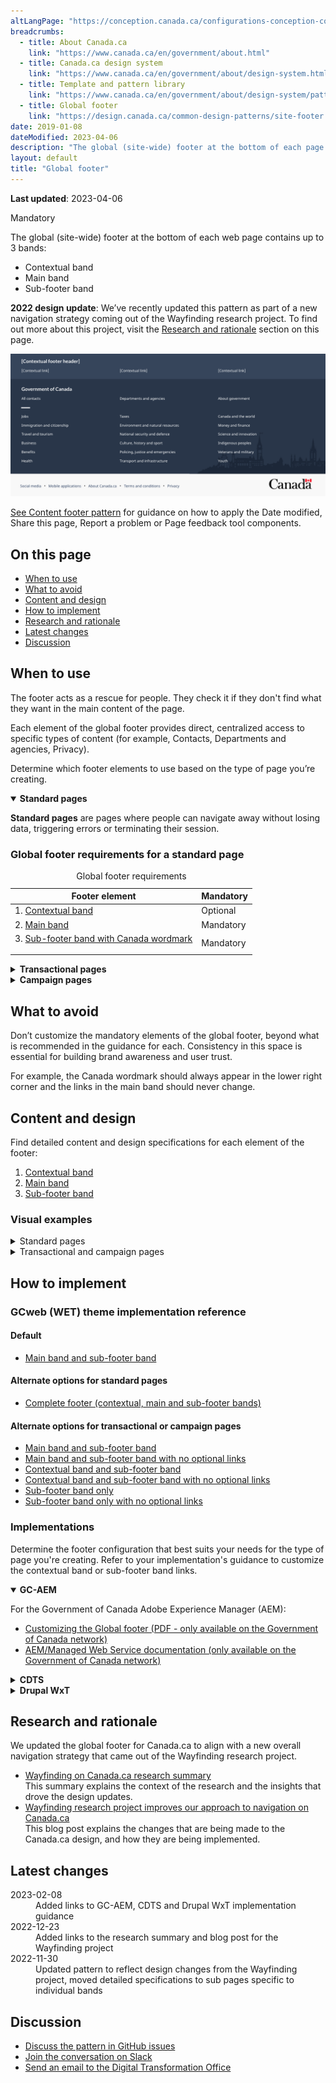 ```yaml
---
altLangPage: "https://conception.canada.ca/configurations-conception-communes/pied-page.html"
breadcrumbs:
  - title: About Canada.ca
    link: "https://www.canada.ca/en/government/about.html"
  - title: Canada.ca design system
    link: "https://www.canada.ca/en/government/about/design-system.html"
  - title: Template and pattern library
    link: "https://www.canada.ca/en/government/about/design-system/pattern-library.html"
  - title: Global footer
    link: "https://design.canada.ca/common-design-patterns/site-footer.html"
date: 2019-01-08
dateModified: 2023-04-06
description: "The global (site-wide) footer at the bottom of each page. It includes the main band, contextual band and sub-footer band. This is a mandatory pattern with optional elements."
layout: default
title: "Global footer"
---
```

<p><strong>Last updated</strong>: 2023-04-06</p>
<p><span class="label label-danger">Mandatory</span></p>
<p>The global (site-wide) footer at the bottom of each web page contains up to 3 bands:</p>
<ul>
  <li>Contextual band</li>
  <li>Main band</li>
  <li>Sub-footer band</li>
</ul>
<p><strong>2022 design update</strong>: We’ve recently updated this pattern as part of a new navigation strategy coming
  out of the Wayfinding research project. To find out more about this project, visit the <a href="#research">Research and rationale</a> section on this page.</p>

<!--<a href="">Blog post link</a>-->
<div class="pattern-demo mrgn-tp-lg mrgn-bttm-xl"><img src="../images/footer-en-crop.png" class="img-responsive"
				alt=""> </div>
<p><a href="site-footer-content.html">See Content footer pattern</a> for guidance on how to apply the Date modified, Share this page, Report a problem or Page feedback tool components.</p>
<section>
  <h2>On this page</h2>
  <ul>
    <li><a href="#use">When to use</a></li>
    <li><a href="#avoid">What to avoid</a></li>
    <li><a href="#design">Content and design</a></li>
    <li><a href="#implement">How to implement</a></li>
    <li><a href="#research">Research and rationale</a></li>
    <li><a href="#latest">Latest changes</a></li>
    <li><a href="#discuss">Discussion</a></li>
  </ul>
</section>
<section>
  <h2 id="use">When to use</h2>
  <p>The footer acts as a rescue for people. They check it if they don't find what they want in the main content of the page.</p>
  <p>Each element of the global footer provides direct, centralized access to specific types of content (for example, Contacts, Departments and agencies, Privacy).</p>
  <p>Determine which footer elements to use based on the type of page you’re creating.</p>
  <div class="wb-tabs">
    <div class="tabpanels">
      <details id="001" open="open">
        <summary><strong>Standard pages</strong></summary>
        <div class="col-md-9">
          <p class="mrgn-tp-lg"><strong>Standard pages</strong> are pages where people can navigate away without losing
            data, triggering errors or terminating their session.</p>
        </div>
        <div class="col-md-12">
          <h3>Global footer requirements for a standard page</h3>
          <div class="panel panel-default mrgn-tp-md">
            <table class="table table-striped table-condensed" id="mandatory-01" aria-live="polite">
              <caption class="wb-inv">
              Global footer requirements
              </caption>
              <thead>
                <tr>
                  <th class="col-md-4">Footer element</th>
                  <th class="col-md-3">Mandatory</th>
                </tr>
              </thead>
              <tbody>
                <tr>
                  <td>1. <a href="site-footer-contextual.html">Contextual band</a></td>
                  <td>Optional</td>
                </tr>
                <tr>
                  <td>2. <a href="site-footer-main.html">Main band</a></td>
                  <td><span class="far fa-check-circle text-success"></span><span class="wb-inv"> Mandatory</span></td>
                </tr>
                <tr>
                  <td>3. <a href="site-footer-sub.html">Sub-footer band with Canada wordmark
                    <p></p>
                    </a></td>
                  <td><span class="far fa-check-circle text-success"></span><span class="wb-inv"> Mandatory</span></td>
                </tr>
              </tbody>
            </table>
          </div>
        </div>
      </details>
      <details id="002">
        <summary><strong>Transactional pages</strong></summary>
        <div class="col-md-9">
          <p class="mrgn-tp-lg"><strong>Transactional pages</strong> are pages with an interaction task where people
            might lose data, trigger errors, or terminate their session if they navigate away from the page.</p>
        </div>
        <div class="col-md-12">
          <h3>Global footer requirements for a transactional page</h3>
          <div class="panel panel-default mrgn-tp-md">
            <table class="table table-striped table-condensed" id="mandatory-02" aria-live="polite">
              <caption class="wb-inv">
              Global footer requirements
              </caption>
              <thead>
                <tr>
                  <th class="col-md-4">Footer element</th>
                  <th class="col-md-3">Mandatory</th>
                </tr>
              </thead>
              <tbody>
                <tr>
                  <td>1. <a href="site-footer-contextual.html">Contextual band</a></td>
                  <td>Optional</td>
                </tr>
                <tr>
                  <td>2. <a href="site-footer-main.html">Main band</a></td>
                  <td>Optional</td>
                </tr>
                <tr>
                  <td>3. <a href="site-footer-sub.html">Sub-footer band with Canada wordmark</a></td>
                  <td><span class="far fa-check-circle text-success"></span><span class="wb-inv"> Mandatory</span></td>
                </tr>
              </tbody>
            </table>
          </div>
        </div>
      </details>
      <details id="003">
        <summary><strong>Campaign pages</strong></summary>
        <div class="col-md-9">
          <p class="mrgn-tp-lg"><strong>Campaign pages</strong> are landing pages for external marketing or advertising
            campaigns. The flexibility in layout allows institutions to include elements of their external campaign in the page.</p>
        </div>
        <div class="col-md-12">
          <h3>Global footer requirements for a campaign page</h3>
          <div class="panel panel-default mrgn-tp-md">
            <table class="table table-striped table-condensed" id="mandatory-03" aria-live="polite">
              <caption class="wb-inv">
              Global footer requirements
              </caption>
              <thead>
                <tr>
                  <th class="col-md-4">Footer element</th>
                  <th class="col-md-3">Mandatory</th>
                </tr>
              </thead>
              <tbody>
                <tr>
                  <td>1. <a href="site-footer-contextual.html">Contextual band</a></td>
                  <td>Optional</td>
                </tr>
                <tr>
                  <td>2. <a href="site-footer-main.html">Main band</a></td>
                  <td>Optional</td>
                </tr>
                <tr>
                  <td>3. <a href="site-footer-sub.html">Sub-footer band with Canada wordmark</a></td>
                  <td><span class="far fa-check-circle text-success"></span><span class="wb-inv"> Mandatory</span></td>
                </tr>
              </tbody>
            </table>
          </div>
        </div>
      </details>
    </div>
  </div>
</section>
<section>
  <h2 id="avoid">What to avoid</h2>
  <p>Don’t customize the mandatory elements of the global footer, beyond what is recommended in the guidance for each. Consistency in this space is essential for building brand awareness and user trust.</p>
  <p>For example, the Canada wordmark should always appear in the lower right corner and the links in the main band should never change.</p>
</section>
<section>
  <h2 id="design">Content and design</h2>
  <p>Find detailed content and design specifications for each element of the footer:</p>
  <ol>
    <li><a href="site-footer-contextual.html">Contextual band</a></li>
    <li><a href="site-footer-main.html">Main band</a></li>
    <li><a href="site-footer-sub.html">Sub-footer band</a></li>
  </ol>
  <h3>Visual examples</h3>
  <details>
    <summary class="bg-info">Standard pages</summary>
    <div class="pattern-demo mrgn-tp-md mrgn-bttm-md">
      <figure class="mrgn-tp-md mrgn-bttm-lg">
        <figcaption><b>Global footer – large screen</b></figcaption>
        <img src="../images/footer-en.png" class="img-responsive"
				alt="Diagram of global footer for large screens. Text version below:">
        <details>
          <summary class="wb-toggle" data-toggle="{&quot;print&quot;:&quot;on&quot;}">Text version</summary>
          <p>On large screens the global footer includes 3 distinct bands of links. The first is the
            contextual band. It contains a title and 3 contextual links in a single row. The second is the main band. It’s arranged in 3 columns and contains links to
            “All contacts,” “Departments and agencies,” and “About government.” There is a small decorative line as a break before
            continuing with links to all themes and audiences. The sub-footer is at the bottom and contains links to “Social media,”
            “Mobile applications,” “About Canada.ca,” “Terms and conditions,” and “Privacy.” These are all aligned to the left in a single
            row. It also includes the Canada wordmark in the same row, aligned to the right.</p>
        </details>
      </figure>
    </div>
    <div class="pattern-demo mrgn-tp-md mrgn-tp-lg">
      <figure class="mrgn-tp-md mrgn-bttm-lg">
        <figcaption><b>Global footer – small screen</b></figcaption>
        <img src="../images/footer-mobile-en.png" class="img-responsive"
				alt="Diagram of global footer for small screens. Text version below:">
        <details>
          <summary class="wb-toggle" data-toggle="{&quot;print&quot;:&quot;on&quot;}">Text version</summary>
          <p>On small screens the global footer includes 3 distinct bands of links. The first is
            the contextual band. It contains a title and 3 contextual links in a single column. The second is the main band. It’s arranged in a single column and contains links
            to “All contacts,” “Departments and agencies,” and “About government.” There is a small decorative line as a break before
            continuing with links to all themes and audiences. The sub-footer is at the bottom and contains links to “Social media,”
            “Mobile applications,” “About Canada.ca,” “Terms and conditions,” and “Privacy,” arranged in 2 columns. Below these links is a final row with a “Top of page” link aligned to the left and the Canada wordmark aligned to the right.</p>
        </details>
      </figure>
    </div>
  </details>
  <details>
    <summary class="bg-info">Transactional and campaign pages</summary>
    <div class="pattern-demo mrgn-tp-md mrgn-bttm-md">
      <figure class="mrgn-tp-md mrgn-bttm-lg">
        <figcaption><b>Minimum global footer – large screen</b></figcaption>
        <img src="../images/footer-min-en.png" class="img-responsive"
					alt="Diagram of minimum global footer for large screens. Text version below:">
        <details>
          <summary class="wb-toggle" data-toggle="{&quot;print&quot;:&quot;on&quot;}">Text version</summary>
          <p>On large screens, the minimum global footer for transactional and campaign pages includes only the sub-footer band with links
            to “Terms and conditions” and “Privacy.” These are aligned to the left in a single row. It also
            includes the Canada wordmark in the same row, aligned to the right.</p>
        </details>
      </figure>
    </div>
    <div class="pattern-demo mrgn-tp-md mrgn-tp-lg">
      <figure class="mrgn-tp-md mrgn-bttm-lg">
        <figcaption><b>Minimum global footer – small screen</b></figcaption>
        <img src="../images/footer-min-mobile-en.png" class="img-responsive"
					alt="Diagram of minimum global footer for small screens. Text version below:">
        <details>
          <summary class="wb-toggle" data-toggle="{&quot;print&quot;:&quot;on&quot;}">Text version</summary>
          <p>On small screens, the minimum global footer for transactional and campaign pages includes only the sub-footer band, with
            links to “Terms and conditions” and “Privacy.” Below these links is a final row with a “Top of page”
            link, aligned to the left and the Canada wordmark aligned to the right.</p>
        </details>
      </figure>
    </div>
  </details>
</section>
<section>
  <h2 id="implement">How to implement</h2>
  <h3>GCweb (WET) theme implementation reference</h3>
  <h4>Default</h4>
  <ul>
    <li><a href="https://wet-boew.github.io/GCWeb/sites/footers/no-footer-contextual-en.html">Main band and sub-footer band</a></li>
  </ul>
  <h4>Alternate options for standard pages</h4>
  <ul>
    <li><a href="https://wet-boew.github.io/GCWeb/sites/footers/footers-en.html">Complete footer (contextual, main and sub-footer bands)</a></li>
  </ul>
  <h4>Alternate options for transactional or campaign pages</h4>
  <ul>
    <li><a href="https://wet-boew.github.io/GCWeb/sites/footers/no-footer-contextual-en.html">Main band and sub-footer band</a></li>
    <li><a href="https://wet-boew.github.io/GCWeb/sites/footers/only-footer-main-en.html">Main band and sub-footer band with no optional links</a></li>
    <li><a href="https://wet-boew.github.io/GCWeb/sites/footers/no-footer-main-en.html">Contextual band and sub-footer band</a></li>
    <li><a href="https://wet-boew.github.io/GCWeb/sites/footers/only-footer-contextual-en.html">Contextual band and sub-footer band with no optional links</a></li>
    <li><a href="https://wet-boew.github.io/GCWeb/sites/footers/only-footer-corporate-en.html">Sub-footer band only</a></li>
    <li><a href="https://wet-boew.github.io/GCWeb/sites/footers/no-footers-en.html">Sub-footer band only with no optional links</a></li>
  </ul>
</section>
<section>
  <h3>Implementations</h3>
  <p>Determine the footer configuration that best suits your needs for the type of page you're creating. Refer to your implementation's guidance to customize the contextual band or sub-footer band links.</p>
  <div class="wb-tabs mrgn-tp-lg">
    <div class="tabpanels">
      <details id="004" open="open">
        <summary><strong>GC-AEM</strong></summary>
        <p class="mrgn-tp-lg">For the Government of Canada Adobe Experience Manager (AEM):</p>
        <ul>
          <li><a href="https://www.gcpedia.gc.ca/gcwiki/images/2/22/AEM-6.5-Documentation-Unit_3-1-1-_Customizing_Global_Footer.pdf">Customizing the Global footer (PDF - only available on the Government of Canada network)</a></li>
          <li><a href="https://www.gcpedia.gc.ca/wiki/AEM_GC-specific_Documentation_6.5">AEM/Managed Web Service documentation (only available on the Government of Canada network)</a></li>
        </ul>
      </details>
      <details id="005">
        <summary><strong>CDTS</strong></summary>
        <p class="mrgn-tp-lg">For the Centrally Deployed Templates Solution (CDTS):</p>
        <ul>
          <li><a href="https://cdts.service.canada.ca/app/cls/WET/gcweb/v4_0_47/cdts/samples/footer-en.html">Complete footer (contextual, main, sub-footer bands)</a></li>
          <li><a href="https://cenw-wscoe.github.io/sgdc-cdts/docs/index-en.html">CDTS documentation</a></li>
        </ul>
      </details>
      <details id="006">
        <summary><strong>Drupal WxT</strong></summary>
        <p class="mrgn-tp-lg">For Drupal WxT:</p>
        <ul>
          <li><a href="https://drupalwxt.github.io/en/">Drupal WxT documentation</a></li>
        </ul>
        <p>2023 footer update:</p>
        <ul>
          <li><a href="https://github.com/drupalwxt/wxt/releases/tag/4.4.1">Drupal WxT (4.4.1) release notes</a></li>
          <li><a href="https://drupalwxt.github.io/en/docs/general/update/">Drupal WxT update process</a></li>
        </ul>
      </details>
    </div>
  </div>
</section>
<section>
  <h2 id="research">Research and rationale</h2>
  <p>We updated the global footer for Canada.ca to align with a new overall navigation strategy that came out of the
    Wayfinding research project.</p>
  <ul>
    <li><a href="https://blog.canada.ca/research-summaries/wayfinding-on-canada-ca">Wayfinding on Canada.ca research summary</a><br>
      This summary explains the context of the research and the insights that drove the design updates.</li>
    <li><a href="https://blog.canada.ca/2022/12/21/wayfinding-research-project">Wayfinding research project improves our approach to navigation on Canada.ca</a><br>
      This blog post explains the changes that are being made to the Canada.ca design, and how they are being implemented.</li>
  </ul>
</section>
<section>
  <h2 id="latest">Latest changes</h2>
  <dl class="dl-horizontal">
    <dt>
      <time datetime="2023-02-08" class="link-muted">2023-02-08</time>
    </dt>
    <dd>Added links to GC-AEM, CDTS and Drupal WxT implementation guidance</dd>
    <dt>
      <time datetime="2022-12-23" class="link-muted">2022-12-23</time>
    </dt>
    <dd>Added links to the research summary and blog post for the Wayfinding project</dd>
    <dt>
      <time datetime="2022-11-30" class="link-muted">2022-11-30</time>
    </dt>
    <dd>Updated pattern to reflect design changes from the Wayfinding project, moved detailed specifications to sub pages
      specific to individual bands</dd>
  </dl>
</section>
<section>
  <h2 id="discuss">Discussion</h2>
  <ul>
    <li><a href="https://github.com/canada-ca/design-system-systeme-conception/issues">Discuss the pattern in GitHub
      issues</a></li>
    <li><a href="https://design-gc-conception.slack.com/join/shared_invite/enQtODE1OTc5Mzg5NzQ4LWQ3MjZjMTdjMjk2ZTZmMTJjYWQ3ZmRiNDYwYjRmN2NjYzQyNjFlNDBlY2FkNWE1ODg2YjExY2QwZmVjN2MwMGM">Join the conversation on Slack</a></li>
    <li><a href="mailto:dto.btn@tbs-sct.gc.ca">Send an email to the Digital Transformation Office</a></li>
  </ul>
</section>
